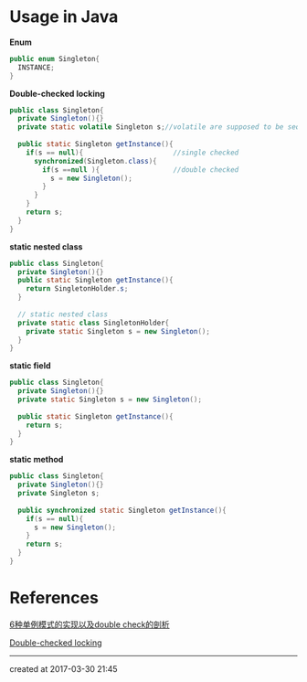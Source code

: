 # Usage in Java

**Enum**

``` java
public enum Singleton{
  INSTANCE;
}
```

**Double-checked locking**

``` java
public class Singleton{
  private Singleton(){}
  private static volatile Singleton s;//volatile are supposed to be sequentially consistent,not reordered  
  
  public static Singleton getInstance(){
    if(s == null){						//single checked
      synchronized(Singleton.class){
        if(s ==null ){					//double checked
          s = new Singleton();
        }
      }
    }
    return s;
  }
}
```

**static nested class**

``` java
public class Singleton{
  private Singleton(){}
  public static Singleton getInstance(){
    return SingletonHolder.s;
  }
  
  // static nested class
  private static class SingletonHolder{
    private static Singleton s = new Singleton();
  }
}
```

**static field** 

``` java
public class Singleton{
  private Singleton(){}
  private static Singleton s = new Singleton();
  
  public static Singleton getInstance(){
    return s;
  }
}
```

**static method**

``` java
public class Singleton{
  private Singleton(){}
  private Singleton s;
  
  public synchronized static Singleton getInstance(){
    if(s == null){
      s = new Singleton();
    }
    return s;
  }  
}
```



# References

[6种单例模式的实现以及double check的剖析](http://taoxiaoran.top/2017/02/10/singleton.html)

[Double-checked locking](https://en.wikipedia.org/wiki/Double-checked_locking#Usage_in_Java)



------

created at 2017-03-30 21:45